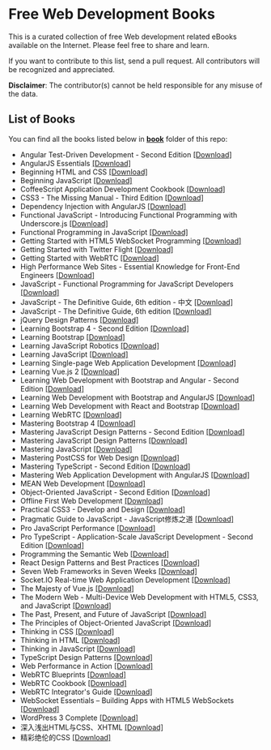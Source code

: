 # Free Web Development Books

This is a curated collection of free Web development related eBooks available on the Internet. Please feel free to share and learn.

If you want to contribute to this list, send a pull request. All contributors will be recognized and appreciated.

**Disclaimer**: The contributor(s) cannot be held responsible for any misuse of the data.

## List of Books

You can find all the books listed below in [**book**](/book) folder of this repo:

* Angular Test-Driven Development - Second Edition [[Download]](/book/Angular%20Test-Driven%20Development%20-%20Second%20Edition.pdf)
* AngularJS Essentials [[Download]](/book/AngularJS%20Essentials.pdf)
* Beginning HTML and CSS [[Download]](/book/Beginning%20HTML%20and%20CSS.pdf)
* Beginning JavaScript [[Download]](/book/Beginning%20JavaScript.pdf)
* CoffeeScript Application Development Cookbook [[Download]](/book/CoffeeScript%20Application%20Development%20Cookbook.pdf)
* CSS3 - The Missing Manual - Third Edition [[Download]](/book/CSS3%20-%20The%20Missing%20Manual%20-%20Third%20Edition.pdf)
* Dependency Injection with AngularJS [[Download]](/book/Dependency%20Injection%20with%20AngularJS.pdf)
* Functional JavaScript - Introducing Functional Programming with Underscore.js [[Download]](/book/Functional%20JavaScript%20-%20Introducing%20Functional%20Programming%20with%20Underscore.js.pdf)
* Functional Programming in JavaScript [[Download]](/book/Functional%20Programming%20in%20JavaScript.pdf)
* Getting Started with HTML5 WebSocket Programming [[Download]](/book/Getting%20Started%20with%20HTML5%20WebSocket%20Programming.pdf)
* Getting Started with Twitter Flight [[Download]](/book/Getting%20Started%20with%20Twitter%20Flight.pdf)
* Getting Started with WebRTC [[Download]](/book/Getting%20Started%20with%20WebRTC.pdf)
* High Performance Web Sites - Essential Knowledge for Front-End Engineers [[Download]](/book/High%20Performance%20Web%20Sites%20-%20Essential%20Knowledge%20for%20Front-End%20Engineers.pdf)
* JavaScript - Functional Programming for JavaScript Developers [[Download]](/book/JavaScript%20-%20Functional%20Programming%20for%20JavaScript%20Developers.pdf)
* JavaScript - The Definitive Guide, 6th edition - 中文 [[Download]](/book/JavaScript%20-%20The%20Definitive%20Guide%2C%206th%20edition%20-%20%E4%B8%AD%E6%96%87.pdf)
* JavaScript - The Definitive Guide, 6th edition [[Download]](/book/JavaScript%20-%20The%20Definitive%20Guide%2C%206th%20edition.pdf)
* jQuery Design Patterns [[Download]](/book/jQuery%20Design%20Patterns.pdf)
* Learning Bootstrap 4 - Second Edition [[Download]](/book/Learning%20Bootstrap%204%20-%20Second%20Edition.pdf)
* Learning Bootstrap [[Download]](/book/Learning%20Bootstrap.pdf)
* Learning JavaScript Robotics [[Download]](/book/Learning%20JavaScript%20Robotics.pdf)
* Learning JavaScript [[Download]](/book/Learning%20JavaScript.pdf)
* Learning Single-page Web Application Development [[Download]](/book/Learning%20Single-page%20Web%20Application%20Development.pdf)
* Learning Vue.js 2 [[Download]](/book/Learning%20Vue.js%202.pdf)
* Learning Web Development with Bootstrap and Angular - Second Edition [[Download]](/book/Learning%20Web%20Development%20with%20Bootstrap%20and%20Angular%20-%20Second%20Edition.pdf)
* Learning Web Development with Bootstrap and AngularJS [[Download]](/book/Learning%20Web%20Development%20with%20Bootstrap%20and%20AngularJS.pdf)
* Learning Web Development with React and Bootstrap [[Download]](/book/Learning%20Web%20Development%20with%20React%20and%20Bootstrap.pdf)
* Learning WebRTC [[Download]](/book/Learning%20WebRTC.pdf)
* Mastering Bootstrap 4 [[Download]](/book/Mastering%20Bootstrap%204.pdf)
* Mastering JavaScript Design Patterns - Second Edition [[Download]](/book/Mastering%20JavaScript%20Design%20Patterns%20-%20Second%20Edition.pdf)
* Mastering JavaScript Design Patterns [[Download]](/book/Mastering%20JavaScript%20Design%20Patterns.pdf)
* Mastering JavaScript [[Download]](/book/Mastering%20JavaScript.pdf)
* Mastering PostCSS for Web Design [[Download]](/book/Mastering%20PostCSS%20for%20Web%20Design.pdf)
* Mastering TypeScript - Second Edition [[Download]](/book/Mastering%20TypeScript%20-%20Second%20Edition.pdf)
* Mastering Web Application Development with AngularJS [[Download]](/book/Mastering%20Web%20Application%20Development%20with%20AngularJS.pdf)
* MEAN Web Development [[Download]](/book/MEAN%20Web%20Development.pdf)
* Object-Oriented JavaScript - Second Edition [[Download]](/book/Object-Oriented%20JavaScript%20-%20Second%20Edition.pdf)
* Offline First Web Development [[Download]](/book/Offline%20First%20Web%20Development.pdf)
* Practical CSS3 - Develop and Design [[Download]](/book/Practical%20CSS3%20-%20Develop%20and%20Design.pdf)
* Pragmatic Guide to JavaScript - JavaScript修炼之道 [[Download]](/book/Pragmatic%20Guide%20to%20JavaScript%20-%20JavaScript%E4%BF%AE%E7%82%BC%E4%B9%8B%E9%81%93.pdf)
* Pro JavaScript Performance [[Download]](/book/Pro%20JavaScript%20Performance.pdf)
* Pro TypeScript - Application-Scale JavaScript Development - Second Edition [[Download]](/book/Pro%20TypeScript%20-%20Application-Scale%20JavaScript%20Development%20-%20Second%20Edition.pdf)
* Programming the Semantic Web [[Download]](/book/Programming%20the%20Semantic%20Web.pdf)
* React Design Patterns and Best Practices [[Download]](/book/React%20Design%20Patterns%20and%20Best%20Practices.pdf)
* Seven Web Frameworks in Seven Weeks [[Download]](/book/Seven%20Web%20Frameworks%20in%20Seven%20Weeks.pdf)
* Socket.IO Real-time Web Application Development [[Download]](/book/Socket.IO%20Real-time%20Web%20Application%20Development.pdf)
* The Majesty of Vue.js [[Download]](/book/The%20Majesty%20of%20Vue.js.pdf)
* The Modern Web - Multi-Device Web Development with HTML5, CSS3, and JavaScript [[Download]](/book/The%20Modern%20Web%20-%20Multi-Device%20Web%20Development%20with%20HTML5%2C%20CSS3%2C%20and%20JavaScript.pdf)
* The Past, Present, and Future of JavaScript [[Download]](/book/The%20Past%2C%20Present%2C%20and%20Future%20of%20JavaScript.pdf)
* The Principles of Object-Oriented JavaScript [[Download]](/book/The%20Principles%20of%20Object-Oriented%20JavaScript.pdf)
* Thinking in CSS [[Download]](/book/Thinking%20in%20CSS.pdf)
* Thinking in HTML [[Download]](/book/Thinking%20in%20HTML.pdf)
* Thinking in JavaScript [[Download]](/book/Thinking%20in%20JavaScript.pdf)
* TypeScript Design Patterns [[Download]](/book/TypeScript%20Design%20Patterns.pdf)
* Web Performance in Action [[Download]](/book/Web%20Performance%20in%20Action.mobi)
* WebRTC Blueprints [[Download]](/book/WebRTC%20Blueprints.pdf)
* WebRTC Cookbook [[Download]](/book/WebRTC%20Cookbook.pdf)
* WebRTC Integrator's Guide [[Download]](/book/WebRTC%20Integrator%27s%20Guide.pdf)
* WebSocket Essentials – Building Apps with HTML5 WebSockets [[Download]](/book/WebSocket%20Essentials%20%E2%80%93%20Building%20Apps%20with%20HTML5%20WebSockets.pdf)
* WordPress 3 Complete [[Download]](/book/WordPress%203%20Complete.pdf)
* 深入浅出HTML与CSS、XHTML [[Download]](/book/%E6%B7%B1%E5%85%A5%E6%B5%85%E5%87%BAHTML%E4%B8%8ECSS%E3%80%81XHTML.pdf)
* 精彩绝伦的CSS [[Download]](/book/%E7%B2%BE%E5%BD%A9%E7%BB%9D%E4%BC%A6%E7%9A%84CSS.pdf)

